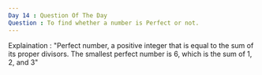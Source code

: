 ```yaml
---		
Day 14 : Question Of The Day
Question : To find whether a number is Perfect or not. 
---
```


Explaination : 
"Perfect number, a positive integer that is equal to the sum of its proper divisors. The smallest perfect number is 6, which is the sum of 1, 2, and 3"